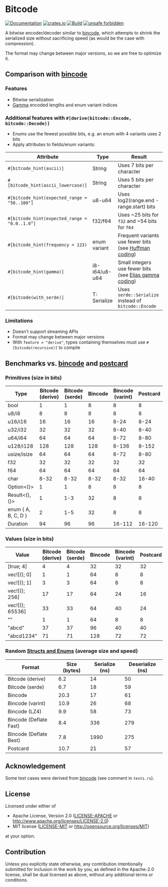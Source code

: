 # Bitcode
[![Documentation](https://docs.rs/bitcode/badge.svg)](https://docs.rs/bitcode)
[![crates.io](https://img.shields.io/crates/v/bitcode.svg)](https://crates.io/crates/bitcode)
[![Build](https://github.com/SoftbearStudios/bitcode/actions/workflows/build.yml/badge.svg)](https://github.com/SoftbearStudios/bitcode/actions/workflows/build.yml)
[![unsafe forbidden](https://img.shields.io/badge/unsafe-forbidden-success.svg)](https://github.com/rust-secure-code/safety-dance/)

A bitwise encoder/decoder similar to [bincode](https://github.com/bincode-org/bincode), which attempts to shrink the serialized size without sacrificing speed (as would be the case with compression).

The format may change between major versions, so we are free to optimize it.

## Comparison with [bincode](https://github.com/bincode-org/bincode)

### Features

- Bitwise serialization
- [Gamma](https://en.wikipedia.org/wiki/Elias_gamma_coding) encoded lengths and enum variant indices

### Additional features with `#[derive(bitcode::Encode, bitcode::Decode)]`

- Enums use the fewest possible bits, e.g. an enum with 4 variants uses 2 bits
- Apply attributes to fields/enum variants:

| Attribute                                     | Type          | Result                                                                                                     |
|-----------------------------------------------|---------------|------------------------------------------------------------------------------------------------------------|
| `#[bitcode_hint(ascii)]`                      | String        | Uses 7 bits per character                                                                                  |
| `#[bitcode_hint(ascii_lowercase)]`            | String        | Uses 5 bits per character                                                                                  |
| `#[bitcode_hint(expected_range = "50..100"]`  | u8-u64        | Uses log2(range.end - range.start) bits                                                                    |
| `#[bitcode_hint(expected_range = "0.0..1.0"]` | f32/f64       | Uses ~25 bits for `f32` and ~54 bits for `f64`                                                             |
| `#[bitcode_hint(frequency = 123)`             | enum variant  | Frequent variants use fewer bits (see [Huffman coding](https://en.wikipedia.org/wiki/Huffman_coding))      |
| `#[bitcode_hint(gamma)]`                      | i8-i64/u8-u64 | Small integers use fewer bits (see [Elias gamma coding](https://en.wikipedia.org/wiki/Elias_gamma_coding)) |
| `#[bitcode(with_serde)]`                      | T: Serialize  | Uses `serde::Serialize` instead of `bitcode::Encode`                                                       |

### Limitations

- Doesn't support streaming APIs
- Format may change between major versions
- With `feature = "derive"`, types containing themselves must use `#[bitcode(recursive)]` to compile

## Benchmarks vs. [bincode](https://github.com/bincode-org/bincode) and [postcard](https://github.com/jamesmunns/postcard)

### Primitives (size in bits)

| Type                | Bitcode (derive) | Bitcode (serde) | Bincode | Bincode (varint) | Postcard |
|---------------------|------------------|-----------------|---------|------------------|----------|
| bool                | 1                | 1               | 8       | 8                | 8        |
| u8/i8               | 8                | 8               | 8       | 8                | 8        |
| u16/i16             | 16               | 16              | 16      | 8-24             | 8-24     |
| u32/i32             | 32               | 32              | 32      | 8-40             | 8-40     |
| u64/i64             | 64               | 64              | 64      | 8-72             | 8-80     |
| u128/i128           | 128              | 128             | 128     | 8-136            | 8-152    |
| usize/isize         | 64               | 64              | 64      | 8-72             | 8-80     |
| f32                 | 32               | 32              | 32      | 32               | 32       |
| f64                 | 64               | 64              | 64      | 64               | 64       |
| char                | 8-32             | 8-32            | 8-32    | 8-32             | 16-40    |
| Option<()>          | 1                | 1               | 8       | 8                | 8        |
| Result<(), ()>      | 1                | 1-3             | 32      | 8                | 8        |
| enum { A, B, C, D } | 2                | 1-5             | 32      | 8                | 8        |
| Duration            | 94               | 96              | 96      | 16-112           | 16-120   |

### Values (size in bits)

| Value               | Bitcode (derive) | Bitcode (serde) | Bincode | Bincode (varint) | Postcard |
|---------------------|------------------|-----------------|---------|------------------|----------|
| [true; 4]           | 4                | 4               | 32      | 32               | 32       |
| vec![(); 0]         | 1                | 1               | 64      | 8                | 8        |
| vec![(); 1]         | 3                | 3               | 64      | 8                | 8        |
| vec![(); 256]       | 17               | 17              | 64      | 24               | 16       |
| vec![(); 65536]     | 33               | 33              | 64      | 40               | 24       |
| ""                  | 1                | 1               | 64      | 8                | 8        |
| "abcd"              | 37               | 37              | 96      | 40               | 40       |
| "abcd1234"          | 71               | 71              | 128     | 72               | 72       |


### Random [Structs and Enums](https://github.com/SoftbearStudios/bitcode/blob/2a47235eee64f4a7c49ad1841a5b509abd2d0e99/src/benches.rs#L16-L88) (average size and speed)

| Format                 | Size (bytes) | Serialize (ns) | Deserialize (ns) |
|------------------------|--------------|----------------|------------------|
| Bitcode (derive)       | 6.2          | 14             | 50               |
| Bitcode (serde)        | 6.7          | 18             | 59               |
| Bincode                | 20.3         | 17             | 61               |
| Bincode (varint)       | 10.9         | 26             | 68               |
| Bincode (LZ4)          | 9.9          | 58             | 73               |
| Bincode (Deflate Fast) | 8.4          | 336            | 279              |
| Bincode (Deflate Best) | 7.8          | 1990           | 275              |
| Postcard               | 10.7         | 21             | 57               |

## Acknowledgement

Some test cases were derived from [bincode](https://github.com/bincode-org/bincode) (see comment in `tests.rs`).

## License

Licensed under either of

 * Apache License, Version 2.0
   ([LICENSE-APACHE](LICENSE-APACHE) or http://www.apache.org/licenses/LICENSE-2.0)
 * MIT license
   ([LICENSE-MIT](LICENSE-MIT) or http://opensource.org/licenses/MIT)

at your option.

## Contribution

Unless you explicitly state otherwise, any contribution intentionally submitted
for inclusion in the work by you, as defined in the Apache-2.0 license, shall be
dual licensed as above, without any additional terms or conditions.